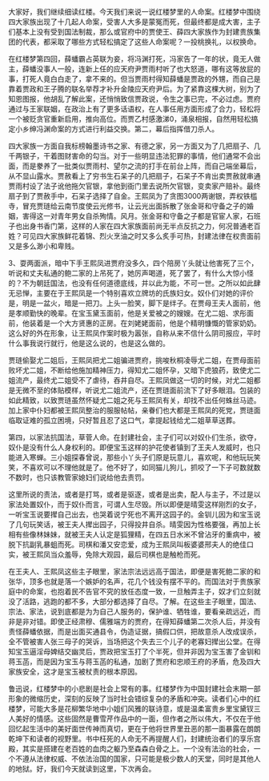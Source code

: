 
大家好，我们继续细读红楼。今天我们来说一说红楼梦里的人命案。红楼梦中围绕四大家族出现了十几起人命案，受害人大多是蒙冤而死，但最终都是成大害，主子们基本上没有受到国法制裁，那么或官府中的贾使王、薛四大家族作为封建贵族集团的代表，都采取了哪些方式轻松搞定了这些人命案呢？一投桃换礼，以权换命。

在红楼梦第四回，薛蟠霸占英联为妾，将冯渊打死，冯家告了一年的状，竟无人做主，薛蟠没事人一般，连新上任的应天府尹贾雨村听了也大怒道，哪有这等放屁的事，打死人竟白白走了，拿不来的。但当贾雨村得知薛蟠是贾政的外甥，而自己是靠着贾政和王子腾的联名举荐才补升金陵应天府尹后。为了紧靠这棵大树，别为了知恩图报，他胡乱了解此案，还悄悄致信贾政说，令生之事已完，不必过虑。贾府通过与王家联姻，在政治上有了更多话语权，在人事任用方面形成了合力，轻松将一个被贬贪官重新启用，推向高位。而贾乙村感激涕0，涌泉相报，自然用轻松搞定小乡绅冯渊命案的方式进行利益交换。第二，幕后指挥借刀杀人。

四大家族一方面自我标榜翰墨诗书之家、有德之家，另一方面又为了几把扇子、几千两银子，干着图财害命的勾当。对于一些明显违法犯罪的事情，他们通常不会出面，而是豢养了一批类似贾雨村、望尔之流的打手在前台上阵，而自己端坐幕后，从不显山露水。贾赦看上了穷书生石呆子的几把扇子，石呆子不肯出卖贾赦就串通贾雨村设了法子讹他拖欠官银，拿他到衙门里去说所欠官银，变卖家产赔补。最终扇子到了贾赦手中，石呆子选择了自金。王熙凤为了贪图3000两谢银，弄权铁槛寺，冒充贾琏给云南节度使云光修书，让云光出面拆散了张金哥和守备之子的婚姻，害得这一对青年男女自杀殉情。风月。张金哥和守备之子都是官宦人家，石班子也出身书香门第，这样的人家在四大家族面前尚无半点反抗之力，何况普通老百姓？可见四大家族鲜花着锦、烈火烹油之时又多么炙手可热，封建法律在权贵面前又是多么渺小和卑贱。

3、耍两面派，暗中下手王熙凤进贾府没多久，四个陪房丫头就让他害死了三个，听说和丈夫私通的鲍二家的上吊死了，她厉声喝道，死了罢了，有什么大惊小怪的？不为朝廷国法，也没有任何道德底线，并以此为能，不可一世。之所以如此肆无忌惮，主要在于王熙凤是一个特别喜欢立牌坊的氏族妇女。奴仆们对她的评价是，明是一盆火，暗是一把刀。上头一脸笑，脚下是绊子。在贾母王夫人面前，他是孝顺勤快的晚辈。在宝玉黛玉面前，他是关爱被之的嫂嫂。在尤二姐、求彤面前，他装着是一个大方贤惠的正房。在刘姥姥面前，他是个精明慷慨的管家奶奶。这么好的外在形象，让王熙凤作案时极为嚣张，自称从来不信什么阴司报应，平时什么事我说行就行，他是这么说的，也是这么做的。

贾琏偷娶尤二姐后，王熙凤把尤二姐骗进贾府，挑唆秋桐凌辱尤二姐，在贾母面前败坏尤二姐，不断给他施加精神压力，得知尤二姐怀孕，又暗下虎狼药，致使尤二姐流产，最终尤二姐受不了虐待，吞井自尽。王熙凤做这一切的时候，对尤二姐都是无微不至的体贴模样，听说尤二姐流产，还在贾琏面前流下了好多眼泪。包装的如此精致，以致贾琏虽然怀疑尤二姐之死与王熙凤有关，却找不出任何蛛丝马迹。加上家中仆妇都被王熙凤整治的服服帖帖，亲眷们也大都是王熙凤的死党，贾琏面临取证难的孤立困境，只好暂且忍了这口气，拿提起钱给尤二姐草草送葬。

第四，以家法抗国法，草菅人命。在封建社会，主子们可以对奴仆们生杀，欲夺，奴仆是没有什么人身权利的。即便宝玉这样的护花使者镇到了王夫人发威时，也只能进入寒蝉。三小姐探春曾说，那些小丫头子们原是玩意儿，喜欢呢，和他玩玩笑笑，不喜欢可以不理他就是了。他不好了，如同猫儿狗儿，抓咬了一下子可数就数不数时，也只该教管家媳妇们说给他去责罚。

这里所说的责法，或者是打骂，或者是驱逐，或者是出卖，配人与主子，不过是以家法处置奴仆，而于奴仆而言，可谓人生尽毁。所以即便是晴雯这样刚烈的女子，一听宝玉说要撵自己出去，也哭着说宁死也不离开这园子的。金钏儿因为和宝玉说了几句玩笑话，被王夫人撵出园子，只得投井自杀。晴雯因为性格要强，再加上长相有些像林妹妹，就被王夫人认定是狐狸精，在四五日水米不曾沾牙的重病中，被脱下抗副乳暴蛆而死。司棋和潘又安恋爱，成为王熙凤叫板婆婆邢夫人的绝佳口实，被王熙凤当众羞辱，免除大观园，最后司棋也是触枪而死。

在王夫人、王熙凤这些主子眼里，家法宗法远远高于国法，即便是害死鲍二家的和张华，顶多也就是落一个嫉妒的名声，花几个钱没有摆不平的。而国法对于贵族家庭中的命案，也抱着民不告官不究的放任态度一致，一旦触弄主子，奴才们立刻就没了活路，逃跑的都不多，大部分都选择了自尽。了解。在这些主子眼里，国法、宗法、家法，说到底都是为为自己人服务的，保护谁、牺牲谁，要看亲疏远近，而非是非对错。即使正经肃穆、儒雅端方的贾府，在得知薛蟠第二次杀人后，并没有责怪薛蟠依据，而是出面买通县令，伪造证据，搞假口供，把故意杀人改成误杀，全不管被害人张三母子的哭诉，当场把这个失去三个儿子的老寡妇撵出公堂。在得知宝玉逼淫母婢结交幽灵后，贾政把宝玉打了个半死，但并非因为宝玉害了金钏和蒋玉菡，而是因为宝玉与蒋玉菡的私通，加剧了贾府和忠顺王府的矛盾，危及四大家族安全，这才是宝玉被杖责的根本原因。

鲁迅说，红楼梦中的小悲剧是社会上常有的事。红楼梦作为中国封建社会末期一部形象的微缩历史，深刻的反映了当时社会错综复杂的矛盾和冲突。读者们心中的红楼梦，可能大多是花柳繁华地中小姐们风雅的联诗意，或是温柔富贵乡里宝黛钗三人美好的情感。这些固然是曹雪芹作品中的一面，但作者之所以伟大，不仅在于他回忆起生活中的美好面世传神而真切，更在于他将世界里丑恶的那一面暴露在朗朗乾坤下和读者的视野里。书中枉死的人命无不再提醒人们，封建统治者们的享乐宫殿，其实是搭建在老百姓的血肉之躯乃至森森白骨之上。一个没有法治的社会，一个不遵从法律权威、不依法治国的国家，只可能是极少数人的天堂，同时是其他人的地狱。好，我们今天就读到这里，下次再会。



